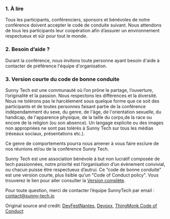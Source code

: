 ### 1. À lire
Tous les participants, conférenciers, sponsors et bénévoles de notre conférence doivent accepter le code de conduite suivant. Nous attendons de tous les participants leur coopération afin d’assurer un environnement respectueux et sûr pour tout le monde.
 
### 2. Besoin d’aide ?

Durant la conférence, nous invitons toute personne ayant besoin d'aide à contacter de préférence l'équipe d'organisation.
 
### 3. Version courte du code de bonne conduite

Sunny Tech est une communauté où l’on prône le partage, l’ouverture, l’originalité et la passion. Nous respectons les différences et la diversité.
Nous ne tolérons pas le harcèlement sous quelque forme que ce soit des participants et de toutes personnes faisant partie de la conférence indépendamment du sexe, du genre, de l'âge, de  l'orientation sexuelle, du handicap, de l'apparence physique, de la taille du corps,de la race ou encore de la religion (ou son absence).
Un langage explicite ou des images non appropriées ne sont pas tolérés à Sunny Tech sur tous les médias (réseaux sociaux, présentations etc.).
 
Ce genre de comportements pourra nous amener à vous faire exclure de nos réunions et/ou de la conférence Sunny Tech.
 
Sunny Tech est une association bénévole à but non lucratif composée de tech passionnées, notre priorité est l’organisation d’un évènement convivial, ou chacun puisse être respectueux d’autrui. 
Ce “code de bonne conduite" est une version courte, plus lisible qu'un "Code of Conduct policy". Vous trouverez le lien pour aller consulter la [Version complète](http://meta.wikimedia.org/wiki/Don%27t_be_a_dick).

Pour toute question, merci de contacter l’équipe SunnyTech par email : [contact@sunny-tech.io](mailto:contact@sunny-tech.io)

Original source and credit: [DevFestNantes](https://devfest2015.gdgnantes.com/cod), [Devoxx](https://www.devoxx.fr/code-of-conduct), [ThingMonk Code of Conduct](http://thingmonk.com/coc.html)
